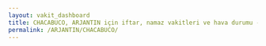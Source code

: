 ```yaml
---
layout: vakit_dashboard
title: CHACABUCO, ARJANTIN için iftar, namaz vakitleri ve hava durumu - ilçe/eyalet seç
permalink: /ARJANTIN/CHACABUCO/
---
```


<script type="text/javascript">
  var GLOBAL_COUNTRY = 'ARJANTIN';
  var GLOBAL_CITY = 'CHACABUCO';
  var GLOBAL_STATE = '';
  var lat = 72;
  var lon = 21;
</script>
